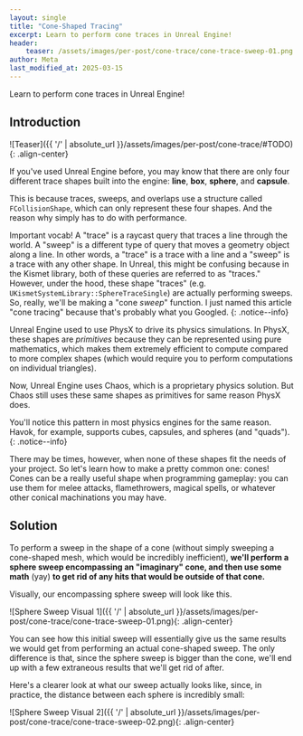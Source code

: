 ```yaml
---
layout: single
title: "Cone-Shaped Tracing"
excerpt: Learn to perform cone traces in Unreal Engine!
header:
    teaser: /assets/images/per-post/cone-trace/cone-trace-sweep-01.png
author: Meta
last_modified_at: 2025-03-15
---
```


Learn to perform cone traces in Unreal Engine!

## Introduction

![Teaser]({{ '/' | absolute_url }}/assets/images/per-post/cone-trace/#TODO){: .align-center}

If you've used Unreal Engine before, you may know that there are only four different trace shapes built into the engine: **line**, **box**, **sphere**, and **capsule**.

This is because traces, sweeps, and overlaps use a structure called `FCollisionShape`, which can only represent these four shapes. And the reason why simply has to do with performance.

Important vocab! A "trace" is a raycast query that traces a line through the world. A "sweep" is a different type of query that moves a geometry object along a line. In other words, a "trace" is a trace with a line and a "sweep" is a trace with any other shape. In Unreal, this might be confusing because in the Kismet library, both of these queries are referred to as "traces." However, under the hood, these shape "traces" (e.g. `UKismetSystemLibrary::SphereTraceSingle`) are actually performing sweeps. So, really, we'll be making a "cone _sweep_" function. I just named this article "cone tracing" because that's probably what you Googled.
{: .notice--info}

Unreal Engine used to use PhysX to drive its physics simulations. In PhysX, these shapes are _primitives_ because they can be represented using pure mathematics, which makes them extremely efficient to compute compared to more complex shapes (which would require you to perform computations on individual triangles).

Now, Unreal Engine uses Chaos, which is a proprietary physics solution. But Chaos still uses these same shapes as primitives for same reason PhysX does.

You'll notice this pattern in most physics engines for the same reason. Havok, for example, supports cubes, capsules, and spheres (and "quads").
{: .notice--info}

There may be times, however, when none of these shapes fit the needs of your project. So let's learn how to make a pretty common one: cones! Cones can be a really useful shape when programming gameplay: you can use them for melee attacks, flamethrowers, magical spells, or whatever other conical machinations you may have.

## Solution

To perform a sweep in the shape of a cone (without simply sweeping a cone-shaped mesh, which would be incredibly inefficient), **we'll perform a sphere sweep encompassing an "imaginary" cone, and then use some math** (yay) **to get rid of any hits that would be outside of that cone.**

Visually, our encompassing sphere sweep will look like this.

![Sphere Sweep Visual 1]({{ '/' | absolute_url }}/assets/images/per-post/cone-trace/cone-trace-sweep-01.png){: .align-center}

You can see how this initial sweep will essentially give us the same results we would get from performing an actual cone-shaped sweep. The only difference is that, since the sphere sweep is bigger than the cone, we'll end up with a few extraneous results that we'll get rid of after.

Here's a clearer look at what our sweep actually looks like, since, in practice, the distance between each sphere is incredibly small:

![Sphere Sweep Visual 2]({{ '/' | absolute_url }}/assets/images/per-post/cone-trace/cone-trace-sweep-02.png){: .align-center}